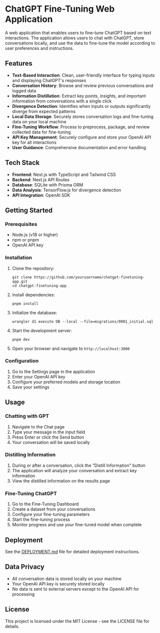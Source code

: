 # ChatGPT Fine-Tuning Web Application

A web application that enables users to fine-tune ChatGPT based on text interactions. The application allows users to chat with ChatGPT, store conversations locally, and use the data to fine-tune the model according to user preferences and instructions.

## Features

- **Text-Based Interaction**: Clean, user-friendly interface for typing inputs and displaying ChatGPT's responses
- **Conversation History**: Browse and review previous conversations and logged data
- **Information Distillation**: Extract key points, insights, and important information from conversations with a single click
- **Divergence Detection**: Identifies when inputs or outputs significantly diverge from expected patterns
- **Local Data Storage**: Securely stores conversation logs and fine-tuning data on your local machine
- **Fine-Tuning Workflow**: Process to preprocess, package, and review collected data for fine-tuning
- **API Key Management**: Securely configure and store your OpenAI API key for all interactions
- **User Guidance**: Comprehensive documentation and error handling

## Tech Stack

- **Frontend**: Next.js with TypeScript and Tailwind CSS
- **Backend**: Next.js API Routes
- **Database**: SQLite with Prisma ORM
- **Data Analysis**: TensorFlow.js for divergence detection
- **API Integration**: OpenAI SDK

## Getting Started

### Prerequisites

- Node.js (v18 or higher)
- npm or pnpm
- OpenAI API key

### Installation

1. Clone the repository:
   ```
   git clone https://github.com/yourusername/chatgpt-finetuning-app.git
   cd chatgpt-finetuning-app
   ```

2. Install dependencies:
   ```
   pnpm install
   ```

3. Initialize the database:
   ```
   wrangler d1 execute DB --local --file=migrations/0001_initial.sql
   ```

4. Start the development server:
   ```
   pnpm dev
   ```

5. Open your browser and navigate to `http://localhost:3000`

### Configuration

1. Go to the Settings page in the application
2. Enter your OpenAI API key
3. Configure your preferred models and storage location
4. Save your settings

## Usage

### Chatting with GPT

1. Navigate to the Chat page
2. Type your message in the input field
3. Press Enter or click the Send button
4. Your conversation will be saved locally

### Distilling Information

1. During or after a conversation, click the "Distill Information" button
2. The application will analyze your conversation and extract key information
3. View the distilled information on the results page

### Fine-Tuning ChatGPT

1. Go to the Fine-Tuning Dashboard
2. Create a dataset from your conversations
3. Configure your fine-tuning parameters
4. Start the fine-tuning process
5. Monitor progress and use your fine-tuned model when complete

## Deployment

See the [DEPLOYMENT.md](./DEPLOYMENT.md) file for detailed deployment instructions.

## Data Privacy

- All conversation data is stored locally on your machine
- Your OpenAI API key is securely stored locally
- No data is sent to external servers except to the OpenAI API for processing

## License

This project is licensed under the MIT License - see the LICENSE file for details.
